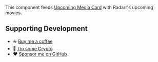 This component feeds [Upcoming Media Card](./146783593) with Radarr's upcoming movies.

## Supporting Development
- :coffee: [Buy me a coffee](https://www.buymeacoffee.com/FgwNR2l)
- :red_circle: [Tip some Crypto](https://github.com/sponsors/maykar)
- :heart: [Sponsor me on GitHub](https://github.com/sponsors/maykar)
